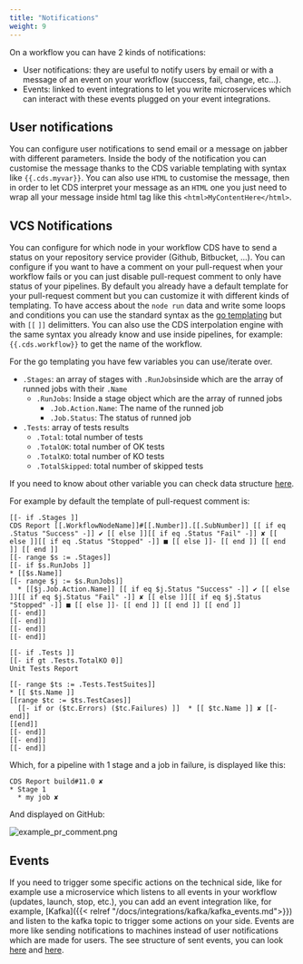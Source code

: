 ```yaml
---
title: "Notifications"
weight: 9
---
```


On a workflow you can have 2 kinds of notifications:

+ User notifications: they are useful to notify users by email or with a message of an event on your workflow (success, fail, change, etc...).
+ Events: linked to event integrations to let you write microservices which can interact with these events plugged on your event integrations.

## User notifications

You can configure user notifications to send email or a message on jabber with different parameters. Inside the body of the notification you can customise the message thanks to the CDS variable templating with syntax like `{{.cds.myvar}}`. You can also use `HTML` to customise the message, then in order to let CDS interpret your message as an `HTML` one you just need to wrap all your message inside html tag like this `<html>MyContentHere</html>`.

## VCS Notifications

You can configure for which node in your workflow CDS have to send a status on your repository service provider (Github, Bitbucket, ...). You can configure if you want to have a comment on your pull-request when your workflow fails or you can just disable pull-request comment to only have status of your pipelines. By default you already have a default template for your pull-request comment but you can customize it with different kinds of templating. To have access about the `node run` data and write some loops and conditions you can use the standard syntax as the [go templating](https://golang.org/pkg/text/template/#hdr-Actions) but with `[[` `]]` delimitters. You can also use the CDS interpolation engine with the same syntax you already know and use inside pipelines, for example: `{{.cds.workflow}}` to get the name of the workflow.

For the go templating you have few variables you can use/iterate over.

- `.Stages`: an array of stages with `.RunJobs`inside which are the array of runned jobs with their `.Name`
    - `.RunJobs`: Inside a stage object which are the array of runned jobs
        - `.Job.Action.Name`: The name of the runned job
        - `.Job.Status`: The status of runned job
- `.Tests`: array of tests results
    - `.Total`: total number of tests
    - `.TotalOK`: total number of OK tests
    - `.TotalKO`: total number of KO tests
    - `.TotalSkipped`: total number of skipped tests

If you need to know about other variable you can check data structure [here](https://github.com/ovh/cds/blob/master/sdk/workflow_run.go#L40).

For example by default the template of pull-request comment is:

```
[[- if .Stages ]]
CDS Report [[.WorkflowNodeName]]#[[.Number]].[[.SubNumber]] [[ if eq .Status "Success" -]] ✔ [[ else ]][[ if eq .Status "Fail" -]] ✘ [[ else ]][[ if eq .Status "Stopped" -]] ■ [[ else ]]- [[ end ]] [[ end ]] [[ end ]]
[[- range $s := .Stages]]
[[- if $s.RunJobs ]]
* [[$s.Name]]
[[- range $j := $s.RunJobs]]
  * [[$j.Job.Action.Name]] [[ if eq $j.Status "Success" -]] ✔ [[ else ]][[ if eq $j.Status "Fail" -]] ✘ [[ else ]][[ if eq $j.Status "Stopped" -]] ■ [[ else ]]- [[ end ]] [[ end ]] [[ end ]]
[[- end]]
[[- end]]
[[- end]]
[[- end]]

[[- if .Tests ]]
[[- if gt .Tests.TotalKO 0]]
Unit Tests Report

[[- range $ts := .Tests.TestSuites]]
* [[ $ts.Name ]]
[[range $tc := $ts.TestCases]]
  [[- if or ($tc.Errors) ($tc.Failures) ]]  * [[ $tc.Name ]] ✘ [[- end]]
[[end]]
[[- end]]
[[- end]]
[[- end]]
```

Which, for a pipeline with 1 stage and a job in failure, is displayed like this:

```
CDS Report build#11.0 ✘
* Stage 1
  * my job ✘
```

And displayed on GitHub:

![example_pr_comment.png](../images/example_pr_comment.png?height=200px)
## Events

If you need to trigger some specific actions on the technical side, like for example use a microservice which listens to all events in your workflow (updates, launch, stop, etc.), you can add an event integration like, for example, [Kafka]({{< relref "/docs/integrations/kafka/kafka_events.md">}}) and listen to the kafka topic to trigger some actions on your side. Events are more like sending notifications to machines instead of user notifications which are made for users. The see structure of sent events, you can look [here](https://github.com/ovh/cds/blob/master/sdk/event.go) and [here](https://github.com/ovh/cds/blob/master/sdk/event_workflow.go).
